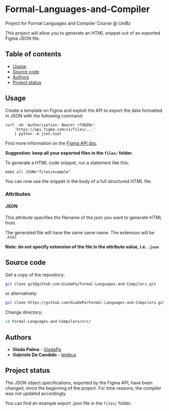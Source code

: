 # Formal-Languages-and-Compiler
Project for Formal Languages and Compiler Course @ UniBz

This project will allow you to generate an HTML snippet out of an exported Figma JSON file.

## Table of contents

- [Usage](#usage)
- [Source code](#source-code)
- [Authors](#authors)
- [Project status](#project-status)

## Usage

Create a template on Figma and exploit the API to export the data formatted in JSON with the following command:

```
curl -sH 'Authorization: Bearer <TOKEN>'
    'https://api.figma.com/v1/files/...'
    | python -m json.tool
```

Find more information on the [Figma API doc](https://www.figma.com/developers/api)

**Suggestion: keep all your exported files in the `files/` folder.**

To generate a HTML code snippet, run a statement like this:

```
make all JSON="files/example"
```

You can now use the snippet in the body of a full structured HTML file.

### Attributes

#### JSON

This attribute specifies the filename of the json you want to generate HTML from.

The generated file will have the same same name. The extension will be `.html`

**Note: do not specify extension of the file in the attribute value, i.e. `.json`**

## Source code

Get a copy of the repository:

```bash
git clone git@github.com:GiadaPa/Formal-Languages-and-Compilers.git
```
or alternatively:
```bash
git clone https://github.com/GiadaPa/Formal-Languages-and-Compilers.git
```

Change directory:

```bash
cd Formal-Languages-and-Compilers/src/
```

## Authors

- **Giada Palma** - [GiadaPa](https://github.com/GiadaPa/)
- **Gabriele De Candido** - [lelebus](https://github.com/lelebus)

## Project status

The JSON object specifications, exported by the Figma API, have been changed, since the beginning of the project. For time reasons,  the compiler was not updated accordingly.

You can find an example export .json file in the `files/` folder.